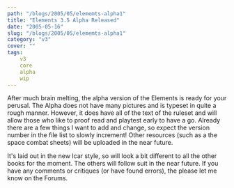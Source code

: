 ```yaml
---
path: "/blogs/2005/05/elememts-alpha1"
title: "Elements 3.5 Alpha Released"
date: "2005-05-16"
slug: "/blogs/2005/05/elememts-alpha1"
category: "v3"
cover: ""
tags:
    v3
    core
    alpha
    wip
---
```

After much brain melting, the alpha version of the Elements is ready for your perusal. The Alpha does not have many pictures and is typeset in quite a rough manner. However, it does have all of the text of the ruleset and will allow those who like to proof read and playtest early to have a go. Already there are a few things I want to add and change, so expect the version number in the file list to slowly increment! Other resources (such as a the space combat sheets) will be uploaded in the near future.

It's laid out in the new Icar style, so will look a bit different to all the other books for the moment. The others will follow suit in the near future. If you have any comments or critiques (or have found errors), the please let me know on the Forums.